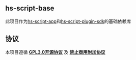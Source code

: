 ## hs-script-base

此项目作为[hs-script-app](https://github.com/xjw580/hs-script-app)和[hs-script-plugin-sdk](https://github.com/xjw580/hs-script-plugin-sdk)的基础依赖库


## 协议

本项目遵循 **[GPL3.0开源协议](LICENSE)** 及 **[禁止商用附加协议](LICENSE1)**